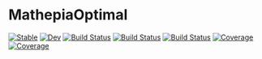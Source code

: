 # MathepiaOptimal

[![Stable](https://img.shields.io/badge/docs-stable-blue.svg)](https://Song921012.github.io/MathepiaOptimal.jl/stable)
[![Dev](https://img.shields.io/badge/docs-dev-blue.svg)](https://Song921012.github.io/MathepiaOptimal.jl/dev)
[![Build Status](https://github.com/Song921012/MathepiaOptimal.jl/actions/workflows/CI.yml/badge.svg?branch=main)](https://github.com/Song921012/MathepiaOptimal.jl/actions/workflows/CI.yml?query=branch%3Amain)
[![Build Status](https://travis-ci.com/Song921012/MathepiaOptimal.jl.svg?branch=main)](https://travis-ci.com/Song921012/MathepiaOptimal.jl)
[![Build Status](https://ci.appveyor.com/api/projects/status/github/Song921012/MathepiaOptimal.jl?svg=true)](https://ci.appveyor.com/project/Song921012/MathepiaOptimal-jl)
[![Coverage](https://codecov.io/gh/Song921012/MathepiaOptimal.jl/branch/main/graph/badge.svg)](https://codecov.io/gh/Song921012/MathepiaOptimal.jl)
[![Coverage](https://coveralls.io/repos/github/Song921012/MathepiaOptimal.jl/badge.svg?branch=main)](https://coveralls.io/github/Song921012/MathepiaOptimal.jl?branch=main)
